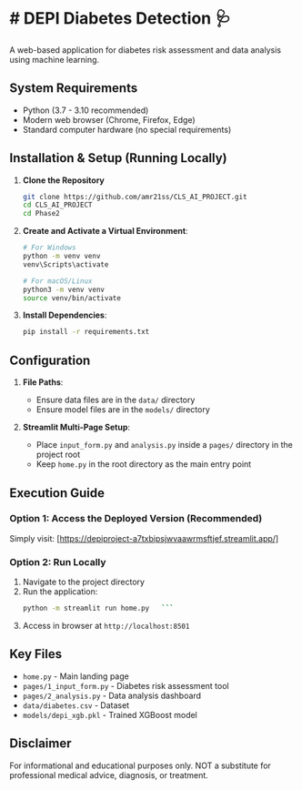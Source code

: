 # # DEPI Diabetes Detection 🩺

A web-based application for diabetes risk assessment and data analysis using machine learning.

## System Requirements

- Python (3.7 - 3.10 recommended)
- Modern web browser (Chrome, Firefox, Edge)
- Standard computer hardware (no special requirements)

## Installation & Setup (Running Locally)

1. **Clone the Repository** 
   ```bash
   git clone https://github.com/amr21ss/CLS_AI_PROJECT.git
   cd CLS_AI_PROJECT
   cd Phase2
   ```

2. **Create and Activate a Virtual Environment**:
   ```bash
   # For Windows
   python -m venv venv
   venv\Scripts\activate

   # For macOS/Linux
   python3 -m venv venv
   source venv/bin/activate
   ```

3. **Install Dependencies**:
   ```bash
   pip install -r requirements.txt
   ```

## Configuration

1. **File Paths**:
   - Ensure data files are in the `data/` directory
   - Ensure model files are in the `models/` directory


2. **Streamlit Multi-Page Setup**:
   - Place `input_form.py` and `analysis.py` inside a `pages/` directory in the project root
   - Keep `home.py` in the root directory as the main entry point

## Execution Guide

### Option 1: Access the Deployed Version (Recommended)

Simply visit: 
[https://depiproject-a7txbipsjwvaawrmsftjef.streamlit.app/]

### Option 2: Run Locally

1. Navigate to the project directory
2. Run the application:
   ```bash
   python -m streamlit run home.py   ```
3. Access in browser at `http://localhost:8501`

## Key Files

- `home.py` - Main landing page
- `pages/1_input_form.py` - Diabetes risk assessment tool
- `pages/2_analysis.py` - Data analysis dashboard
- `data/diabetes.csv` - Dataset
- `models/depi_xgb.pkl` - Trained XGBoost model

## Disclaimer

For informational and educational purposes only. NOT a substitute for professional medical advice, diagnosis, or treatment.
